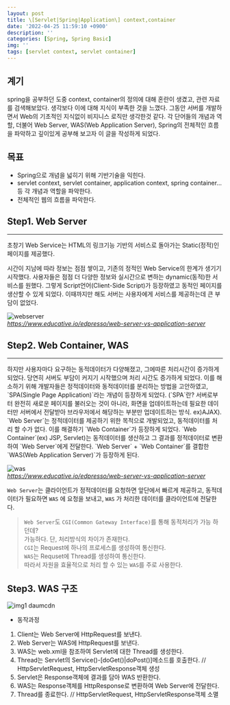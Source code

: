 ```yaml
---
layout: post
title: \[Servlet|Spring|Application\] context,container
date: '2022-04-25 11:59:10 +0900'
description: ''
categories: [Spring, Spring Basic]
img: ''
tags: [servlet context, servlet container]
---
```

## 계기
spring을 공부하던 도중 context, container의 정의에 대해 혼란이 생겼고, 관련 자료를 검색해보았다. 생각보다 이에 대해 지식이 부족한 것을 느꼈다. 그동안 서버를 개발하면서 Web의 기초적인 지식없이 비지니스 로직만 생각한것 같다. 각 단어들의 개념과 역할, 더불어 Web Server, WAS(Web Application Server), Spring의 전체적인 흐름을 파악하고 깊이있게 공부해 보고자 이 글을 작성하게 되었다.

## 목표
* Spring으로 개념을 넓히기 위해 기반기술을 익힌다.
* servlet context, servlet container, application context, spring container... 등 각 개념과 역할을 파악한다.  
* 전체적인 웹의 흐름을 파악한다.  

## Step1. Web Server
<hr>
초창기 Web Service는 HTML의 링크기능 기반의 서비스로 돌아가는 Static(정적)인 페이지를 제공했다.  

시간이 지남에 따라 정보는 점점 쌓이고, 기존의 정적인 Web Service의 한계가 생기기 시작했다. 사용자들은 점점 더 다양한 정보와 실시간으로 변하는 dynamic(동적)한 서비스를 원했다. 그렇게 Script언어(Client-Side Script)가 등장하였고 동적인 페이지를 생산할 수 있게 되었다. 이때까지만 해도 서버는 사용자에게 서비스를 제공하는데 큰 부담이 없었다.

![webserver](https://user-images.githubusercontent.com/103012019/165623374-d34ba923-6a31-486c-b6fb-661b2b6bef61.png)  
*https://www.educative.io/edpresso/web-server-vs-application-server*

## Step2. Web Container, WAS
<hr>
하지만 사용자마다 요구하는 동적데이터가 다양해졌고, 그에따른 처리시간이 증가하게 되었다. 당연히 서버도 부담이 커지기 시작했으며 처리 시간도 증가하게 되었다. 이를 해소하기 위해 개발자들은 정적데이터와 동적데이터를 분리하는 방법을 고안하였고, `SPA(Single Page Application)`라는 개념이 등장하게 되었다. (`SPA`란? 서버로부터 완전히 새로운 페이지를 불러오는 것이 아니라, 화면을 업데이트하는데 필요한 데이터만 서버에서 전달받아 브라우저에서 해당하는 부분만 업데이트하는 방식. ex)AJAX). `Web Server`는 정적데이터를 제공하기 위한 목적으로 개발되었고, 동적데이터를 처리 할 수가 없다. 
이를 해결하기 `Web Container`가 등장하게 되었다. `Web Container`(ex) JSP, Servlet)는 동적데이터를 생산하고 그 결과를 정적데이터로 변환하여 `Web Server`에게 전달한다. `Web Server` + `Web Container`를 결합한 `WAS(Web Application Server)`가 등장하게 된다.

![was](https://user-images.githubusercontent.com/103012019/165623726-6df5b632-3a44-4f4f-94bc-486b449be7fb.png)  
*https://www.educative.io/edpresso/web-server-vs-application-server*

`Web Server`는 클라이언트가 정적데이터를 요청하면 앞단에서 빠르게 제공하고, 동적데이터가 필요하면 `WAS` 에 요청을 보내고, `WAS` 가 처리한 데이터를 클라이언트에 전달한다.

> `Web Server`도 `CGI(Common Gateway Interface)`를 통해 동적처리가 가능 하던데?  
> 가능하다. 단, 처리방식의 차이가 존재한다.  
> `CGI`는 Request에 하나의 프로세스를 생성하여 통신한다.  
> `WAS`는 Requset에 Thread를 생성하여 통신한다.  
> 따라서 자원을 효율적으로 처리 할 수 있는 `WAS`를 주로 사용한다.

## Step3. WAS 구조
![img1 daumcdn](https://user-images.githubusercontent.com/103012019/165629494-89dea422-51d4-4a6e-be7a-df0d9bb951a2.png)

* 동작과정
1. Client는 Web Server에 HttpRequest를 보낸다.
2. Web Server는 WAS에 HttpRequest를 보낸다.
3. WAS는 web.xml을 참조하여 Servlet에 대한 Thread를 생성한다.
4. Thread는 Servlet의 Service()-[doGet()|doPost()]메소드를 호출한다. // HttpServletRequest, HttpServletResponse객체 생성
5. Servlet은 Response객체에 결과를 담아 WAS 반환한다.
6. WAS는 Response객체를 HttpResponse로 변환하여 Web Server에 전달한다.
7. Thread를 종료한다. // HttpServletRequest, HttpServletResponse객체 소멸

